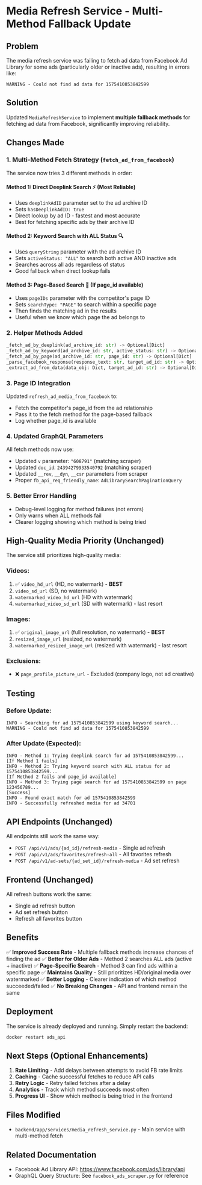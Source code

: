 # Media Refresh Service - Multi-Method Fallback Update

## Problem
The media refresh service was failing to fetch ad data from Facebook Ad Library for some ads (particularly older or inactive ads), resulting in errors like:
```
WARNING - Could not find ad data for 1575410853842599
```

## Solution
Updated `MediaRefreshService` to implement **multiple fallback methods** for fetching ad data from Facebook, significantly improving reliability.

## Changes Made

### 1. **Multi-Method Fetch Strategy** (`fetch_ad_from_facebook`)
The service now tries 3 different methods in order:

#### Method 1: Direct Deeplink Search ⚡ (Most Reliable)
- Uses `deeplinkAdID` parameter set to the ad archive ID
- Sets `hasDeeplinkAdID: true`
- Direct lookup by ad ID - fastest and most accurate
- Best for fetching specific ads by their archive ID

#### Method 2: Keyword Search with ALL Status 🔍
- Uses `queryString` parameter with the ad archive ID
- Sets `activeStatus: "ALL"` to search both active AND inactive ads
- Searches across all ads regardless of status
- Good fallback when direct lookup fails

#### Method 3: Page-Based Search 📄 (If page_id available)
- Uses `pageIDs` parameter with the competitor's page ID
- Sets `searchType: "PAGE"` to search within a specific page
- Then finds the matching ad in the results
- Useful when we know which page the ad belongs to

### 2. **Helper Methods Added**

```python
_fetch_ad_by_deeplink(ad_archive_id: str) -> Optional[Dict]
_fetch_ad_by_keyword(ad_archive_id: str, active_status: str) -> Optional[Dict]
_fetch_ad_by_page(ad_archive_id: str, page_id: str) -> Optional[Dict]
_parse_facebook_response(response_text: str, target_ad_id: str) -> Optional[Dict]
_extract_ad_from_data(data_obj: Dict, target_ad_id: str) -> Optional[Dict]
```

### 3. **Page ID Integration**
Updated `refresh_ad_media_from_facebook` to:
- Fetch the competitor's page_id from the ad relationship
- Pass it to the fetch method for the page-based fallback
- Log whether page_id is available

### 4. **Updated GraphQL Parameters**
All fetch methods now use:
- Updated `v` parameter: `"608791"` (matching scraper)
- Updated `doc_id`: `24394279933540792` (matching scraper)
- Updated `__rev`, `__dyn`, `__csr` parameters from scraper
- Proper `fb_api_req_friendly_name`: `AdLibrarySearchPaginationQuery`

### 5. **Better Error Handling**
- Debug-level logging for method failures (not errors)
- Only warns when ALL methods fail
- Clearer logging showing which method is being tried

## High-Quality Media Priority (Unchanged)

The service still prioritizes high-quality media:

### Videos:
1. ✅ `video_hd_url` (HD, no watermark) - **BEST**
2. `video_sd_url` (SD, no watermark)
3. `watermarked_video_hd_url` (HD with watermark)
4. `watermarked_video_sd_url` (SD with watermark) - last resort

### Images:
1. ✅ `original_image_url` (full resolution, no watermark) - **BEST**
2. `resized_image_url` (resized, no watermark)
3. `watermarked_resized_image_url` (resized with watermark) - last resort

### Exclusions:
- ❌ `page_profile_picture_url` - Excluded (company logo, not ad creative)

## Testing

### Before Update:
```
INFO - Searching for ad 1575410853842599 using keyword search...
WARNING - Could not find ad data for 1575410853842599
```

### After Update (Expected):
```
INFO - Method 1: Trying deeplink search for ad 1575410853842599...
[If Method 1 fails]
INFO - Method 2: Trying keyword search with ALL status for ad 1575410853842599...
[If Method 2 fails and page_id available]
INFO - Method 3: Trying page search for ad 1575410853842599 on page 123456789...
[Success]
INFO - Found exact match for ad 1575410853842599
INFO - Successfully refreshed media for ad 34701
```

## API Endpoints (Unchanged)

All endpoints still work the same way:
- `POST /api/v1/ads/{ad_id}/refresh-media` - Single ad refresh
- `POST /api/v1/ads/favorites/refresh-all` - All favorites refresh
- `POST /api/v1/ad-sets/{ad_set_id}/refresh-media` - Ad set refresh

## Frontend (Unchanged)

All refresh buttons work the same:
- Single ad refresh button
- Ad set refresh button
- Refresh all favorites button

## Benefits

✅ **Improved Success Rate** - Multiple fallback methods increase chances of finding the ad
✅ **Better for Older Ads** - Method 2 searches ALL ads (active + inactive)
✅ **Page-Specific Search** - Method 3 can find ads within a specific page
✅ **Maintains Quality** - Still prioritizes HD/original media over watermarked
✅ **Better Logging** - Clearer indication of which method succeeded/failed
✅ **No Breaking Changes** - API and frontend remain the same

## Deployment

The service is already deployed and running. Simply restart the backend:
```bash
docker restart ads_api
```

## Next Steps (Optional Enhancements)

1. **Rate Limiting** - Add delays between attempts to avoid FB rate limits
2. **Caching** - Cache successful fetches to reduce API calls
3. **Retry Logic** - Retry failed fetches after a delay
4. **Analytics** - Track which method succeeds most often
5. **Progress UI** - Show which method is being tried in the frontend

## Files Modified

- `backend/app/services/media_refresh_service.py` - Main service with multi-method fetch

## Related Documentation

- Facebook Ad Library API: https://www.facebook.com/ads/library/api
- GraphQL Query Structure: See `facebook_ads_scraper.py` for reference
